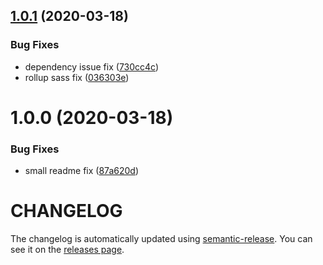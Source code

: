 ## [1.0.1](https://github.com/nejcm/react-skeleton/compare/v1.0.0...v1.0.1) (2020-03-18)


### Bug Fixes

* dependency issue fix ([730cc4c](https://github.com/nejcm/react-skeleton/commit/730cc4c925e499de774190e674d3eb5473e948a6))
* rollup sass fix ([036303e](https://github.com/nejcm/react-skeleton/commit/036303ea8df51a1cacc391e4754369b873dd5e0f))

# 1.0.0 (2020-03-18)


### Bug Fixes

* small readme fix ([87a620d](https://github.com/nejcm/react-skeleton/commit/87a620d16c08e686713e4ed7e0467834c65f95d0))

# CHANGELOG

The changelog is automatically updated using
[semantic-release](https://github.com/semantic-release/semantic-release). You
can see it on the [releases page](../../releases).
